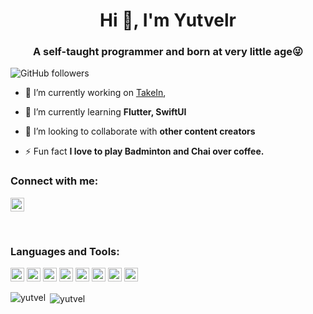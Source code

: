 <h1 align="center">Hi 👋, I'm Yutvelr</h1>
<h3 align="center">A self-taught programmer and born at very little age😜</h3>

![GitHub followers](https://img.shields.io/github/followers/yutvel?logo=GitHub&style=for-the-badge)

- 🔭 I’m currently working on [TakeIn](https://takein.com/),

- 🌱 I’m currently learning **Flutter, SwiftUI**

- 👯 I’m looking to collaborate with **other content creators**

- ⚡ Fun fact **I love to play Badminton and Chai over coffee.**

### Connect with me:

<a href="https://linkedin.com/in/yutvel" target="blank"><img src="https://cdn.jsdelivr.net/npm/simple-icons@3.0.1/icons/linkedin.svg" alt="yutvel" height="22" width="22" /></a>

<br />

### Languages and Tools:

<p align="left"><img src="https://www.vectorlogo.zone/logos/figma/figma-icon.svg" alt="figma" width="22" height="22"/>  <img src="https://www.vectorlogo.zone/logos/pocoo_flask/pocoo_flask-icon.svg" alt="flask" width="22" height="22"/>  <img src="https://www.vectorlogo.zone/logos/git-scm/git-scm-icon.svg" alt="git" width="22" height="22"/> <img src="https://devicons.github.io/devicon/devicon.git/icons/linux/linux-original.svg" alt="linux" width="22" height="22"/> <img src="https://devicons.github.io/devicon/devicon.git/icons/mysql/mysql-original-wordmark.svg" alt="mysql" width="22" height="22"/> <img src="https://devicons.github.io/devicon/devicon.git/icons/postgresql/postgresql-original-wordmark.svg" alt="postgresql" width="22" height="22"/> <img src="https://devicons.github.io/devicon/devicon.git/icons/python/python-original.svg" alt="python" width="22" height="22"/> <img src="https://www.vectorlogo.zone/logos/sketchapp/sketchapp-icon.svg" alt="sketch" width="22" height="22"/> </p>

<p><img align="left" src="https://github-readme-stats.vercel.app/api/top-langs/?username=yutvel&layout=compact&hide=html" alt="yutvel" /></p>

<p>&nbsp;<img align="center" src="https://github-readme-stats.vercel.app/api?username=yutvel&show_icons=true" alt="yutvel" /></p>
